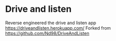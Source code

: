 # Drive and listen

Reverse engineered the drive and listen app https://driveandlisten.herokuapp.com/
Forked from https://github.com/Nd98/DriveAndListen
